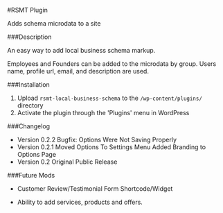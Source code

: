 #RSMT Plugin

Adds schema microdata to a site

###Description

An easy way to add local business schema markup.

Employees and Founders can be added to the microdata by group. Users name, profile url, email, and description are used.

###Installation

1. Upload `rsmt-local-business-schema` to the `/wp-content/plugins/` directory
2. Activate the plugin through the 'Plugins' menu in WordPress

###Changelog

* Version 0.2.2
    Bugfix: Options Were Not Saving Properly
* Version 0.2.1
    Moved Options To Settings Menu
    Added Branding to Options Page
* Version 0.2
    Original Public Release

###Future Mods

* Customer Review/Testimonial Form Shortcode/Widget

* Ability to add services, products and offers.

